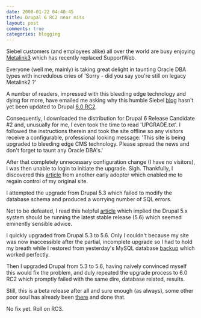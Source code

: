 ```yaml
---
date: 2008-01-22 04:40:45
title: Drupal 6 RC2 near miss
layout: post
comments: true
categories: blogging
---
```

Siebel customers (and employees alike) all over the world are busy
enjoying
[Metalink3](http://www.paulmcnamara.com/blog/2008/01/16/metalink3/)
which has recently replaced SupportWeb.

Everyone (well me, mainly) is taking great delight in taunting Oracle
DBA types with incredulous cries of 'Sorry - did you say you're still on
legacy Metalink2 ?'

A number of readers, impressed with this bleeding edge technology and
dying for more, have emailed me asking why this humble Siebel
[blog](http://www.nbrightside.com/drupal/blog) hasn't yet been updated
to Drupal [6.0 RC2](http://drupal.org/drupal-6.0-rc2).

Consequently, I downloaded the distribution for Drupal 6 Release
Candidate \#2 and, unusually for me, I even took the time to read
'UPGRADE.txt'. I followed the instructions therein and took the site
offline so any visitors receive a configurable, professional looking
message: 'This site is being upgraded to bleeding edge CMS technology.
Please spread the news and don't forget to taunt any Oracle DBA's.'

After that completely unnecessary configuration change (I have no
visitors), I was then unable to login to initiate the upgrade. Sigh.
Thankfully, I discovered this [article](http://drupal.org/node/133910)
from another early adopter which enabled me to regain control of my
original site.

I attempted the upgrade from Drupal 5.3 which failed to modify the
database schema and produced a worrying number of SQL errors.

Not to be defeated, I read this helpful
[article](http://drupal.org/node/209450) which implied the Drupal 5.x
system should be running the latest stable release (5.6) which seemed
eminently sensible advice.

I quickly upgraded from Drupal 5.3 to 5.6. Only I couldn't because my
site was now inaccessible after the partial, incomplete upgrade so I had
to hold my breath while I restored from yesterday's MySQL database
[backup](http://www.nbrightside.com/blog/2007/01/30/automated-mysql-backups/)
which worked perfectly.

Then I upgraded Drupal from 5.3 to 5.6, having naively convinced myself
this would fix the problem, and duly repeated the upgrade process to 6.0
RC2 which promptly failed with the same dire, database related, results.

Still, this is a beta release after all and sure enough (as always),
some other poor soul has already been
[there](http://drupal.org/node/212381) and done that.

No fix yet. Roll on RC3.
